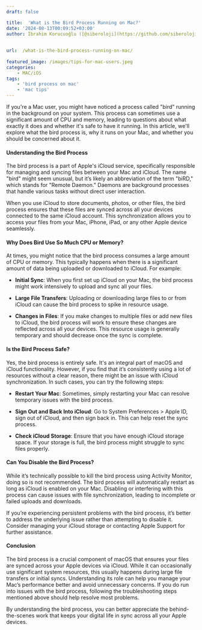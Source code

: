 ```yaml
---
draft: false

title:  'What is the Bird Process Running on Mac?'
date: '2024-08-13T00:09:52+03:00'
author: İbrahim Korucuoğlu ([@siberoloji](https://github.com/siberoloji))
 
 
url:  /what-is-the-bird-process-running-on-mac/
 
featured_image: /images/tips-for-mac-users.jpeg
categories:
    - MAC/iOS
tags:
    - 'bird process on mac'
    - 'mac tips'
---
```

If you're a Mac user, you might have noticed a process called "bird" running in the background on your system. This process can sometimes use a significant amount of CPU and memory, leading to questions about what exactly it does and whether it's safe to have it running. In this article, we'll explore what the bird process is, why it runs on your Mac, and whether you should be concerned about it.
#### Understanding the Bird Process

The bird process is a part of Apple's iCloud service, specifically responsible for managing and syncing files between your Mac and iCloud. The name "bird" might seem unusual, but it’s likely an abbreviation of the term "biRD," which stands for "Remote Daemon." Daemons are background processes that handle various tasks without direct user interaction.

When you use iCloud to store documents, photos, or other files, the bird process ensures that these files are synced across all your devices connected to the same iCloud account. This synchronization allows you to access your files from your Mac, iPhone, iPad, or any other Apple device seamlessly.
#### Why Does Bird Use So Much CPU or Memory?

At times, you might notice that the bird process consumes a large amount of CPU or memory. This typically happens when there is a significant amount of data being uploaded or downloaded to iCloud. For example:
* **Initial Sync**: When you first set up iCloud on your Mac, the bird process might work intensively to upload and sync all your files.

* **Large File Transfers**: Uploading or downloading large files to or from iCloud can cause the bird process to spike in resource usage.

* **Changes in Files**: If you make changes to multiple files or add new files to iCloud, the bird process will work to ensure these changes are reflected across all your devices.
This resource usage is generally temporary and should decrease once the sync is complete.
#### Is the Bird Process Safe?

Yes, the bird process is entirely safe. It's an integral part of macOS and iCloud functionality. However, if you find that it’s consistently using a lot of resources without a clear reason, there might be an issue with iCloud synchronization. In such cases, you can try the following steps:
* **Restart Your Mac**: Sometimes, simply restarting your Mac can resolve temporary issues with the bird process.

* **Sign Out and Back Into iCloud**: Go to System Preferences > Apple ID, sign out of iCloud, and then sign back in. This can help reset the sync process.

* **Check iCloud Storage**: Ensure that you have enough iCloud storage space. If your storage is full, the bird process might struggle to sync files properly.

#### Can You Disable the Bird Process?

While it’s technically possible to kill the bird process using Activity Monitor, doing so is not recommended. The bird process will automatically restart as long as iCloud is enabled on your Mac. Disabling or interfering with this process can cause issues with file synchronization, leading to incomplete or failed uploads and downloads.

If you’re experiencing persistent problems with the bird process, it’s better to address the underlying issue rather than attempting to disable it. Consider managing your iCloud storage or contacting Apple Support for further assistance.
#### Conclusion

The bird process is a crucial component of macOS that ensures your files are synced across your Apple devices via iCloud. While it can occasionally use significant system resources, this usually happens during large file transfers or initial syncs. Understanding its role can help you manage your Mac’s performance better and avoid unnecessary concerns. If you do run into issues with the bird process, following the troubleshooting steps mentioned above should help resolve most problems.

By understanding the bird process, you can better appreciate the behind-the-scenes work that keeps your digital life in sync across all your Apple devices.
